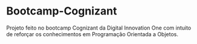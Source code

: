 # Bootcamp-Cognizant
Projeto feito no bootcamp Cognizant da Digital Innovation One com intuito de reforçar os conhecimentos em Programação Orientada a Objetos.
